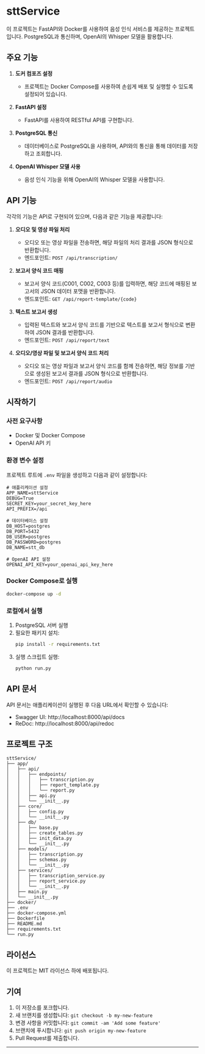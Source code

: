 # sttService

이 프로젝트는 FastAPI와 Docker를 사용하여 음성 인식 서비스를 제공하는 프로젝트입니다. PostgreSQL과 통신하며, OpenAI의 Whisper 모델을 활용합니다.

## 주요 기능

1. **도커 컴포즈 설정**
   - 프로젝트는 Docker Compose를 사용하여 손쉽게 배포 및 실행할 수 있도록 설정되어 있습니다.

2. **FastAPI 설정**
   - FastAPI를 사용하여 RESTful API를 구현합니다.

3. **PostgreSQL 통신**
   - 데이터베이스로 PostgreSQL을 사용하며, API와의 통신을 통해 데이터를 저장하고 조회합니다.

4. **OpenAI Whisper 모델 사용**
   - 음성 인식 기능을 위해 OpenAI의 Whisper 모델을 사용합니다.

## API 기능

각각의 기능은 API로 구현되어 있으며, 다음과 같은 기능을 제공합니다:

1. **오디오 및 영상 파일 처리**
   - 오디오 또는 영상 파일을 전송하면, 해당 파일의 처리 결과를 JSON 형식으로 반환합니다.
   - 엔드포인트: `POST /api/transcription/`

2. **보고서 양식 코드 매핑**
   - 보고서 양식 코드(C001, C002, C003 등)를 입력하면, 해당 코드에 매핑된 보고서의 JSON 데이터 포맷을 반환합니다.
   - 엔드포인트: `GET /api/report-template/{code}`

3. **텍스트 보고서 생성**
   - 입력된 텍스트와 보고서 양식 코드를 기반으로 텍스트를 보고서 형식으로 변환하여 JSON 결과를 반환합니다.
   - 엔드포인트: `POST /api/report/text`

4. **오디오/영상 파일 및 보고서 양식 코드 처리**
   - 오디오 또는 영상 파일과 보고서 양식 코드를 함께 전송하면, 해당 정보를 기반으로 생성된 보고서 결과를 JSON 형식으로 반환합니다.
   - 엔드포인트: `POST /api/report/audio`

## 시작하기

### 사전 요구사항

- Docker 및 Docker Compose
- OpenAI API 키

### 환경 변수 설정

프로젝트 루트에 `.env` 파일을 생성하고 다음과 같이 설정합니다:

```
# 애플리케이션 설정
APP_NAME=sttService
DEBUG=True
SECRET_KEY=your_secret_key_here
API_PREFIX=/api

# 데이터베이스 설정
DB_HOST=postgres
DB_PORT=5432
DB_USER=postgres
DB_PASSWORD=postgres
DB_NAME=stt_db

# OpenAI API 설정
OPENAI_API_KEY=your_openai_api_key_here
```

### Docker Compose로 실행

```bash
docker-compose up -d
```

### 로컬에서 실행

1. PostgreSQL 서버 실행
2. 필요한 패키지 설치:
   ```bash
   pip install -r requirements.txt
   ```
3. 실행 스크립트 실행:
   ```bash
   python run.py
   ```

## API 문서

API 문서는 애플리케이션이 실행된 후 다음 URL에서 확인할 수 있습니다:

- Swagger UI: http://localhost:8000/api/docs
- ReDoc: http://localhost:8000/api/redoc

## 프로젝트 구조

```
sttService/
├── app/
│   ├── api/
│   │   ├── endpoints/
│   │   │   ├── transcription.py
│   │   │   ├── report_template.py
│   │   │   └── report.py
│   │   ├── api.py
│   │   └── __init__.py
│   ├── core/
│   │   ├── config.py
│   │   └── __init__.py
│   ├── db/
│   │   ├── base.py
│   │   ├── create_tables.py
│   │   ├── init_data.py
│   │   └── __init__.py
│   ├── models/
│   │   ├── transcription.py
│   │   ├── schemas.py
│   │   └── __init__.py
│   ├── services/
│   │   ├── transcription_service.py
│   │   ├── report_service.py
│   │   └── __init__.py
│   ├── main.py
│   └── __init__.py
├── docker/
├── .env
├── docker-compose.yml
├── Dockerfile
├── README.md
├── requirements.txt
└── run.py
```

## 라이선스

이 프로젝트는 MIT 라이선스 하에 배포됩니다.

## 기여

1. 이 저장소를 포크합니다.
2. 새 브랜치를 생성합니다: `git checkout -b my-new-feature`
3. 변경 사항을 커밋합니다: `git commit -am 'Add some feature'`
4. 브랜치에 푸시합니다: `git push origin my-new-feature`
5. Pull Request를 제출합니다.

---
